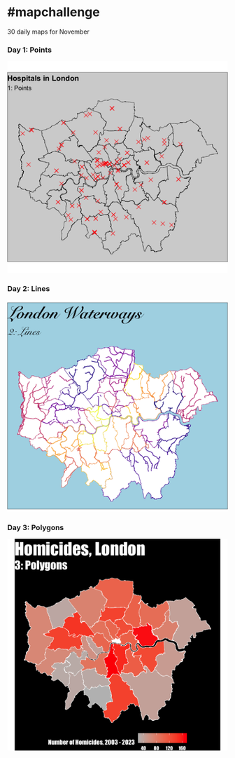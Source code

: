 # #mapchallenge
30 daily maps for November 

### Day 1: Points
![Project Logo](maps/1_points.png)

### Day 2: Lines
![Project Logo](maps/2_lines.png)

### Day 3: Polygons
![Project Logo](maps/3_polygons.png)
